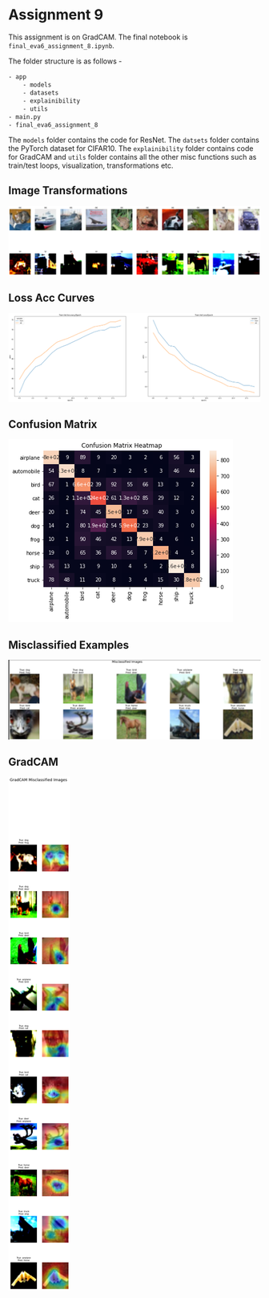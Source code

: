 # Assignment 9

This assignment is on GradCAM. The final notebook is `final_eva6_assignment_8.ipynb`.

The folder structure is as follows -

```
- app
    - models
    - datasets
    - explainibility
    - utils
- main.py
- final_eva6_assignment_8
```

The `models` folder contains the code for ResNet. The `datsets` folder contains the PyTorch dataset for CIFAR10. The `explainibility` folder contains code for GradCAM and `utils` folder contains all the other misc functions such as train/test loops, visualization, transformations etc.

## Image Transformations

![transformations](./assets/transformations..png)

## Loss Acc Curves

![lossacc_curves](./assets/lossacc_curves.png)

## Confusion Matrix

![cmatirx_heatmap](./assets/cmatirx_heatmap.png)

## Misclassified Examples

![misclassified](./assets/misclassified.png)

## GradCAM

![gradcam](./assets/gradcam.png)
